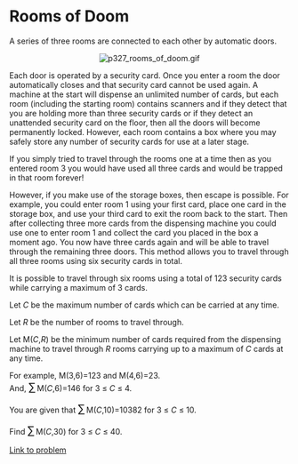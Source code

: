# Rooms of Doom

<p>A series of three rooms are connected to each other by automatic doors.</p>

<div align="center"><img src="project/images/p327_rooms_of_doom.gif" alt="p327_rooms_of_doom.gif" /></div>

<p>Each door is operated by a security card. Once you enter a room the door automatically closes and that security card cannot be used again. A machine at the start will dispense an unlimited number of cards, but each room (including the starting room) contains scanners and if they detect that you are holding more than three security cards or if they detect an unattended security card on the floor, then all the doors will become permanently locked. However, each room contains a box where you may safely store any number of security cards for use at a later stage.</p>

<p>If you simply tried to travel through the rooms one at a time then as you entered room 3 you would have used all three cards and would be trapped in that room forever!</p>

<p>However, if you make use of the storage boxes, then escape is possible. For example, you could enter room 1 using your first card, place one card in the storage box, and use your third card to exit the room back to the start. Then after collecting three more cards from the dispensing machine you could use one to enter room 1 and collect the card you placed in the box a moment ago. You now have three cards again and will be able to travel through the remaining three doors. This method allows you to travel through all three rooms using six security cards in total.</p>

<p>It is possible to travel through six rooms using a total of 123 security cards while carrying a maximum of 3 cards.</p>

<p>Let <var>C</var> be the maximum number of cards which can be carried at any time.</p>
<p>Let <var>R</var> be the number of rooms to travel through.</p>
<p>Let M(<var>C</var>,<var>R</var>) be the minimum number of cards required from the dispensing machine to travel through <var>R</var> rooms carrying up to a maximum of <var>C</var> cards at any time.</p>

<p>For example, M(3,6)=123 and M(4,6)=23.<br />And, <span style="font-size:larger;"><span style="font-size:larger;">∑</span></span> M(<var>C</var>,6)=146 for 3 ≤ <var>C</var> ≤ 4.</p>


<p>You are given that <span style="font-size:larger;"><span style="font-size:larger;">∑</span></span> M(<var>C</var>,10)=10382 for 3 ≤ <var>C</var> ≤ 10.</p>

<p>Find <span style="font-size:larger;"><span style="font-size:larger;">∑</span></span> M(<var>C</var>,30) for 3 ≤ <var>C</var> ≤ 40.</p>



[Link to problem](https://projecteuler.net/problem=327)
